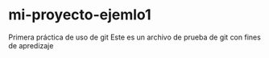 # mi-proyecto-ejemlo1
Primera práctica de uso de git
Este es un archivo de prueba de git con fines de apredizaje
